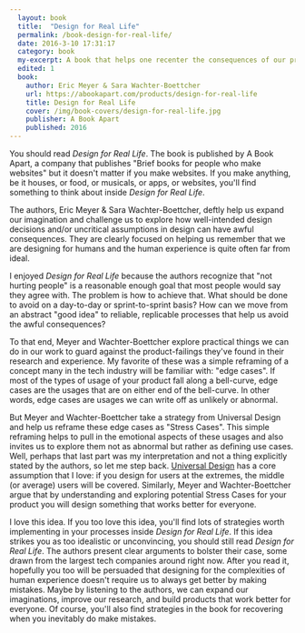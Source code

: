 ```yaml
---
  layout: book
  title:  "Design for Real Life"
  permalink: /book-design-for-real-life/
  date: 2016-3-10 17:31:17
  category: book
  my-excerpt: A book that helps one recenter the consequences of our product design decisions by building empathy and imagination for the myriad contexts people may use the things we build. A must-read for anyone creating things that other humans will use.
  edited: 1
  book:
    author: Eric Meyer & Sara Wachter-Boettcher
    url: https://abookapart.com/products/design-for-real-life
    title: Design for Real Life
    cover: /img/book-covers/design-for-real-life.jpg
    publisher: A Book Apart
    published: 2016
---
```


You should read _Design for Real Life_. The book is published by A Book Apart, a company that publishes "Brief books for people who make websites" but it doesn't matter if you make websites. If you make anything, be it houses, or food, or musicals, or apps, or websites, you'll find something to think about inside _Design for Real Life_.

The authors, Eric Meyer & Sara Wachter-Boettcher, deftly help us expand our imagination and challenge us to explore how well-intended design decisions and/or uncritical assumptions in design can have awful consequences. They are clearly focused on helping us remember that we are designing for humans and the human experience is quite often far from ideal.

I enjoyed _Design for Real Life_ because the authors recognize that "not hurting people" is a reasonable enough goal that most people would say they agree with. The problem is how to achieve that. What should be done to avoid on a day-to-day or sprint-to-sprint basis? How can we move from an abstract "good idea" to reliable, replicable processes that help us avoid the awful consequences?

To that end, Meyer and Wachter-Boettcher explore practical things we can do in our work to guard against the product-failings they've found in their research and experience. My favorite of these was a simple reframing of a concept many in the tech industry will be familiar with: "edge cases". If most of the types of usage of your product fall along a bell-curve, edge cases are the usages that are on either end of the bell-curve. In other words, edge cases are usages we can write off as unlikely or abnormal.

But Meyer and Wachter-Boettcher take a strategy from Universal Design and help us reframe these edge cases as "Stress Cases". This simple reframing helps to pull in the emotional aspects of these usages and also invites us to explore them not as abnormal but rather as defining use cases. Well, perhaps that last part was my interpretation and not a thing explicitly stated by the authors, so let me step back. [Universal Design](https://en.wikipedia.org/wiki/Universal_design) has a core assumption that I love: if you design for users at the extremes, the middle (or average) users will be covered. Similarly, Meyer and Wachter-Boettcher argue that by understanding and exploring potential Stress Cases for your product you will design something that works better for everyone.

I love this idea. If you too love this idea, you'll find lots of strategies worth implementing in your processes inside _Design for Real Life_. If this idea strikes you as too idealistic or unconvincing, you should still read _Design for Real Life_. The authors present clear arguments to bolster their case, some drawn from the largest tech companies around right now. After you read it, hopefully you too will be persuaded that designing for the complexities of human experience doesn't require us to always get better by making mistakes. Maybe by listening to the authors, we can expand our imaginations, improve our research, and build products that work better for everyone. Of course, you'll also find strategies in the book for recovering when you inevitably do make mistakes.
